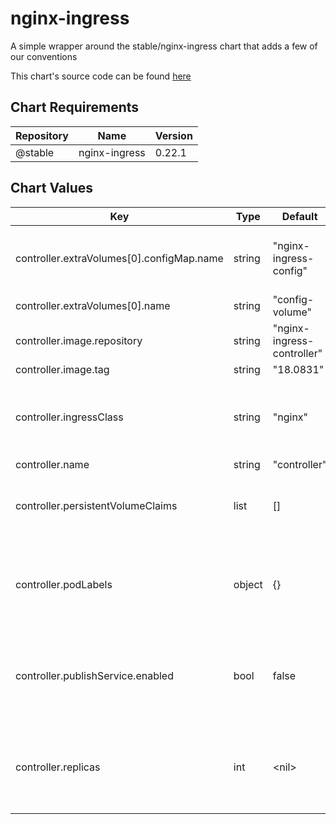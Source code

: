 nginx-ingress
=============
A simple wrapper around the stable/nginx-ingress chart that adds a few of our conventions

This chart's source code can be found [here](https://github.com/norwoodj/helm-docs)


## Chart Requirements

| Repository | Name | Version |
|------------|------|---------|
| @stable | nginx-ingress | 0.22.1 |


## Chart Values

| Key | Type | Default | Description |
|-----|------|---------|-------------|
| controller.extraVolumes[0].configMap.name | string | "nginx-ingress-config" | Uses the name of the configmap created by this chart |
| controller.extraVolumes[0].name | string | "config-volume" |  |
| controller.image.repository | string | "nginx-ingress-controller" |  |
| controller.image.tag | string | "18.0831" |  |
| controller.ingressClass | string | "nginx" | Name of the ingress class to route through this controller |
| controller.name | string | "controller" |  |
| controller.persistentVolumeClaims | list | [] | List of persistent volume claims to create |
| controller.podLabels | object | {} | The labels to be applied to instances of the controller pod |
| controller.publishService.enabled | bool | false | Whether to expose the ingress controller to the public world |
| controller.replicas | int | \<nil\> | Number of nginx-ingress pods to load balance between |
